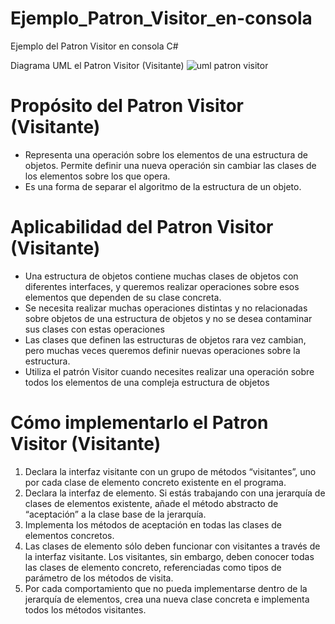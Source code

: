 # Ejemplo_Patron_Visitor_en-consola
Ejemplo del Patron Visitor en consola C#

Diagrama UML el Patron Visitor (Visitante)
![uml patron visitor](https://user-images.githubusercontent.com/63067085/227310550-5d945ca4-58be-40b3-bc46-41bb17f31842.png)

# Propósito del Patron Visitor (Visitante)

* Representa una operación sobre los elementos de una estructura de objetos. Permite definir una nueva operación sin cambiar las clases de los elementos sobre los que opera.
* Es una forma de separar el algoritmo de la estructura de un objeto.

# Aplicabilidad del Patron Visitor (Visitante)

* Una estructura de objetos contiene muchas clases de objetos con diferentes interfaces, y queremos realizar operaciones sobre esos elementos que dependen de su clase concreta.
* Se necesita realizar muchas operaciones distintas y no relacionadas sobre objetos de una estructura de objetos y no se desea contaminar sus clases con estas operaciones
* Las clases que definen las estructuras de objetos rara vez cambian, pero muchas veces queremos definir nuevas operaciones sobre la estructura.
* Utiliza el patrón Visitor cuando necesites realizar una operación sobre todos los elementos de una compleja estructura de objetos

# Cómo implementarlo el Patron Visitor (Visitante)

1) Declara la interfaz visitante con un grupo de métodos “visitantes”, uno por cada clase de elemento concreto existente en el programa.
2) Declara la interfaz de elemento. Si estás trabajando con una jerarquía de clases de elementos existente, añade el método abstracto de “aceptación” a la clase base de la jerarquía. 
3) Implementa los métodos de aceptación en todas las clases de elementos concretos.
4) Las clases de elemento sólo deben funcionar con visitantes a través de la interfaz visitante. Los visitantes, sin embargo, deben conocer todas las clases de elemento concreto, referenciadas como tipos de parámetro de los métodos de visita.
5) Por cada comportamiento que no pueda implementarse dentro de la jerarquía de elementos, crea una nueva clase concreta e implementa todos los métodos visitantes.

